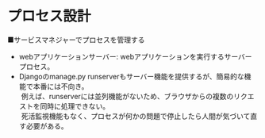 # プロセス設計

■サービスマネジャーでプロセスを管理する

- webアプリケーションサーバー: webアプリケーションを実行するサーバープロセス。
- Djangoのmanage.py runserverもサーバー機能を提供するが、簡易的な機能で本番には不向き。  
&nbsp;例えば、runserverには並列機能がないため、ブラウザからの複数のリクエストを同時に処理できない。  
&nbsp;死活監視機能もなく、プロセスが何かの問題で停止したら人間が気づいて直す必要がある。